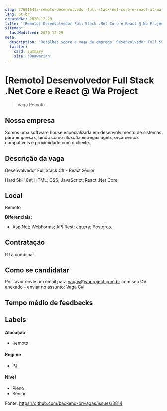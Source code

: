 ```yaml
---
slug: 776016413-remoto-desenvolvedor-full-stack-net-core-e-react-at-wa-project
lang: pt-br
createdAt: 2020-12-29
title: '[Remoto] Desenvolvedor Full Stack .Net Core e React @ Wa Project - Vaga de Emprego'
sitemap:
  lastModified: 2020-12-29
meta:
  description: 'Detalhes sobre a vaga de emprego: Desenvolvedor Full Stack C# - React Sênior Hard Skill C#; HTML; CSS; JavaScript; React .Net Core;'
  twitter:
    card: summary
    site: '@nawarian'
---
```


# [Remoto] Desenvolvedor Full Stack .Net Core e React @ Wa Project

<!--
==================================================
Back-End Developer
[Remoto] Back-End Developer @ Wa Project
==================================================
-->

> Vaga Remota

## Nossa empresa

Somos uma software house especializada em desenvolvimento de sistemas para empresas, tendo como filosofia entregas ágeis, orçamentos compatíveis e proximidade com o cliente.

## Descrição da vaga

Desenvolvedor Full Stack C# - React Sênior

Hard Skill
C#;
HTML; 
CSS; 
JavaScript; 
React
.Net Core;

## Local

 Remoto


**Diferenciais:**
- Asp.Net; 
WebForms; 
API Rest; 
Jquery; 
Postgres.




## Contratação

PJ a combinar

## Como se candidatar

Por favor envie um email para vagas@waproject.com.br com seu CV anexado - enviar no assunto: Vaga C#

## Tempo médio de feedbacks

## Labels

#### Alocação
- Remoto

#### Regime
- PJ

#### Nível
- Pleno
- Sênior





Fonte: https://github.com/backend-br/vagas/issues/3814
